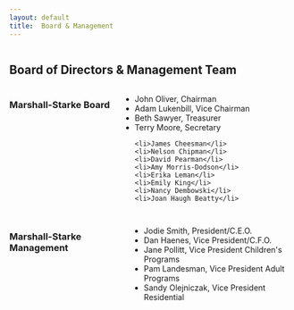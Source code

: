```yaml
---
layout: default
title:  Board & Management
---
```

<div class="twelve columns">
  <h2>Board of Directors &amp; Management Team</h2>
</div>


<div class="six columns">
  <h3 class="subheader">Marshall-Starke Board</h3>
  <ul>
    <li>John Oliver, Chairman</li>
    <li>Adam Lukenbill, Vice Chairman</li>
    <li>Beth Sawyer, Treasurer</li>
    <li>Terry Moore, Secretary</li>

    <li>James Cheesman</li>
    <li>Nelson Chipman</li>
    <li>David Pearman</li>
    <li>Amy Morris-Dodson</li>
    <li>Erika Leman</li>
    <li>Emily King</li>
    <li>Nancy Dembowski</li>
    <li>Joan Haugh Beatty</li>
  </ul>
</div>

<div class="six columns">
  <h3 class="subheader">Marshall-Starke Management</h3>
  <ul>
    <li>Jodie Smith, President/C.E.O.</li>
    <li>Dan Haenes, Vice President/C.F.O.</li>
    <li>Jane Pollitt, Vice President Children's Programs</li>
    <li>Pam Landesman, Vice President Adult Programs</li>
  <li>Sandy Olejniczak, Vice President Residential</li>
  </ul>
</div>

